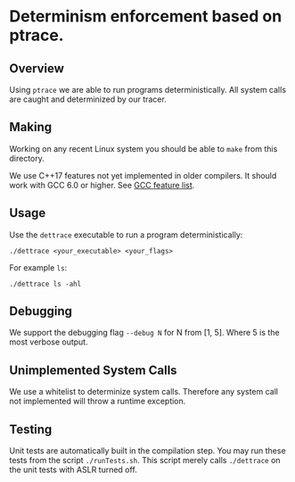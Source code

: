 
# Determinism enforcement based on ptrace.

## Overview
Using `ptrace` we are able to run programs deterministically. All system calls are caught
and determinized by our tracer.

## Making
Working on any recent Linux system you should be able to `make` from this directory.

We use C++17 features not yet implemented in older compilers. It should work with GCC
6.0 or higher. See [GCC feature list](https://gcc.gnu.org/projects/cxx-status.html).

## Usage
Use the `dettrace` executable to run a program deterministically:
```shell
./dettrace <your_executable> <your_flags>
```

For example `ls`:
```shell
./dettrace ls -ahl
```

## Debugging
We support the debugging flag `--debug N` for N from [1, 5]. Where 5 is the most verbose
output.

## Unimplemented System Calls
We use a whitelist to determinize system calls. Therefore any system call not implemented
will throw a runtime exception.

## Testing
Unit tests are automatically built in the compilation step. You may run these tests from
the script `./runTests.sh`. This script merely calls `./dettrace` on the unit tests with
ASLR turned off.
